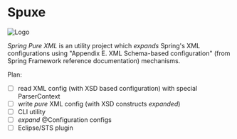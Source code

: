 <!---
vim: textwidth=80:expandtab:shiftwidth=8:tabstop=8
-->
Spuxe
=====

![Logo](../master/src/images/amuug-logo.png?raw=true)

*Spring Pure XML* is an utility project which _expands_ Spring's XML
configurations using "Appendix E. XML Schema-based configuration" (from Spring
Framework reference documentation) mechanisms.

Plan:
- [ ] read XML config (with XSD based configuration) with special ParserContext
- [ ] write _pure_ XML config (with XSD constructs _expanded_)
- [ ] CLI utility
- [ ] _expand_ @Configuration configs
- [ ] Eclipse/STS plugin

